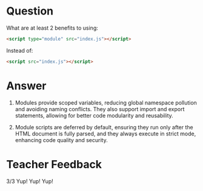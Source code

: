 # Question

What are at least 2 benefits to using:

```html
<script type="module" src="index.js"></script>
```

Instead of:

```html
<script src="index.js"></script>
```

# Answer
1.  Modules provide scoped variables, reducing global namespace pollution and avoiding naming conflicts. They also support import and export statements, allowing for better code modularity and reusability.

2. Module scripts are deferred by default, ensuring they run only after the HTML document is fully parsed, and they always execute in strict mode, enhancing code quality and security.

# Teacher Feedback
3/3
Yup! Yup! Yup!